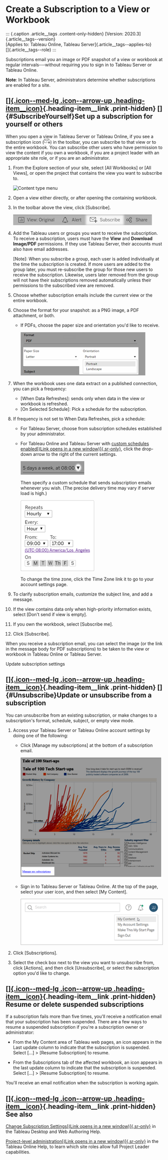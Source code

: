 

Create a Subscription to a View or Workbook
===========================================

::: {.caption .article__tags .content-only-hidden}
[Version: 2020.3]{.article__tags--version}\
[Applies to: Tableau Online, Tableau
Server]{.article__tags--applies-to}\
[]{.article__tags--role}
:::


Subscriptions email you an image or PDF snapshot of a view or workbook
at regular intervals---without requiring you to sign in to Tableau
Server or Tableau Online.

**Note**: In Tableau Server, administrators determine whether
subscriptions are enabled for a site.

<div>

<div>

[[]{.icon--med-lg .icon--arrow-up .heading-item__icon}](https://help.tableau.com/current/server/en-us/subscribe_user.htm#){.heading-item__link .print-hidden} []{#SubscribeYourself}Set up a subscription for yourself or others
--------------------------------------------------------------------------------------------------------------------------------------------------------------------------------------------------------------------------------

</div>

When you open a view in Tableau Server or Tableau Online, if you see a
subscription icon
(![](./images/subscribe_icon.png))
in the toolbar, you can subscribe to that view or to the entire
workbook. You can subscribe other users who have permission to view the
content if you own a workbook, if you are a project leader with an
appropriate site role, or if you are an administrator.

1.  From the Explore section of your site, select [All
    Workbooks] or [All Views], or open the
    project that contains the view you want to subscribe to.

    ![Content type
    menu](./Create%20a%20Subscription%20to%20a%20View%20or%20Workbook%20-%20Tableau_files/subscribe_content_1a.png)

2.  Open a view either directly, or after opening the containing
    workbook.

3.  In the toolbar above the view, click [Subscribe].

    ![](./images/subscribe_toolbar.png)

4.  Add the Tableau users or groups you want to receive the
    subscription. To receive a subscription, users must have the
    **View** and **Download Image/PDF** permissions. If they use Tableau
    Server, their accounts must also have email addresses.

    [Note]: When you subscribe a group, each user is added
    individually at the time the subscription is created. If more users
    are added to the group later, you must re-subscribe the group for
    those new users to receive the subscription. Likewise, users later
    removed from the group will not have their subscriptions removed
    automatically unless their permissions to the subscribed view are
    removed.

5.  Choose whether subscription emails include the current view or the
    entire workbook.

6.  Choose the format for your snapshot: as a PNG image, a PDF
    attachment, or both.

    -   If PDFs, choose the paper size and orientation you\'d like to
        receive.

        ![](./images/subscription_paper.png)

7.  When the workbook uses one data extract on a published connection,
    you can pick a frequency:

    -   [When Data Refreshes]: sends only when data in the
        view or workbook is refreshed.
    -   [On Selected Schedule]: Pick a schedule for the
        subscription.

8.  If frequency is not set to When Data Refreshes, pick a schedule:

    -   For Tableau Server, choose from subscription schedules
        established by your administrator.

    -   For Tableau Online and Tableau Server with [custom schedules
        enabled[(Link opens in a new
        window)]{.sr-only}](https://help.tableau.com/current/server-linux/en-us/schedule_enable_custom.htm),
        click the drop-down arrow to the right of the current settings.

        ![](./images/subscribe_options_online_sched.png)

        Then specify a custom schedule that sends subscription emails
        whenever you wish. (The precise delivery time may vary if server
        load is high.)

        ![](./images/self_subscribe_topic.png)

        To change the time zone, click the Time Zone link it to go to
        your account settings page.

9.  To clarify subscription emails, customize the subject line, and add
    a message.

10. If the view contains data only when high-priority information
    exists, select [Don\'t send if view is empty].

11. If you own the workbook, select [Subscribe me].

12. Click [Subscribe].

When you receive a subscription email, you can select the image (or the
link in the message body for PDF subscriptions) to be taken to the view
or workbook in Tableau Online or Tableau Server.

Update subscription settings

</div>

<div>

<div>

[[]{.icon--med-lg .icon--arrow-up .heading-item__icon}](https://help.tableau.com/current/server/en-us/subscribe_user.htm#){.heading-item__link .print-hidden} []{#Unsubscribe}Update or unsubscribe from a subscription
-----------------------------------------------------------------------------------------------------------------------------------------------------------------------------------------------------------------------

</div>

You can unsubscribe from an existing subscription, or make changes to a
subscription's format, schedule, subject, or empty view mode.

1.  Access your Tableau Server or Tableau Online account settings by
    doing one of the following:

    -   Click [Manage my subscriptions] at the bottom of a
        subscription email.

        ![](./images/subscribe_remove.png)

    -   Sign in to Tableau Server or Tableau Online. At the top of the
        page, select your user icon, and then select [My
        Content].

        ![](./images/subscribe_remove2.png)

2.  Click [Subscriptions].

3.  Select the check box next to the view you want to unsubscribe from,
    click [Actions], and then click
    [Unsubscribe], or select the subscription option you\'d
    like to change.

<div>

[[]{.icon--med-lg .icon--arrow-up .heading-item__icon}](https://help.tableau.com/current/server/en-us/subscribe_user.htm#){.heading-item__link .print-hidden} Resume or delete suspended subscriptions
------------------------------------------------------------------------------------------------------------------------------------------------------------------------------------------------------

</div>

If a subscription fails more than five times, you\'ll receive a
notification email that your subscription has been suspended. There are
a few ways to resume a suspended subscription if you\'re a subscription
owner or administrator:

-   From the My Content area of Tableau web pages, an icon appears in
    the Last update column to indicate that the subscription is
    suspended. Select [\...] \> [Resume
    Subscription] to resume.

-   From the Subscriptions tab of the affected workbook, an icon appears
    in the last update column to indicate that the subscription is
    suspended. Select [\...] \> [Resume
    Subscription] to resume.

You\'ll receive an email notification when the subscription is working
again.

<div>

[[]{.icon--med-lg .icon--arrow-up .heading-item__icon}](https://help.tableau.com/current/server/en-us/subscribe_user.htm#){.heading-item__link .print-hidden} See also
----------------------------------------------------------------------------------------------------------------------------------------------------------------------

</div>

[Change Subscription Settings[(Link opens in a new
window)]{.sr-only}](https://help.tableau.com/current/pro/desktop/en-us/help.html#useracct.html)
in the Tableau Desktop and Web Authoring Help.

[Project-level administration[(Link opens in a new
window)]{.sr-only}](https://help.tableau.com/current/online/en-us/projects.htm#project-admin "Link opens article in a new browser tab")
in the Tableau Online Help, to learn which site roles allow full Project
Leader capabilities.

